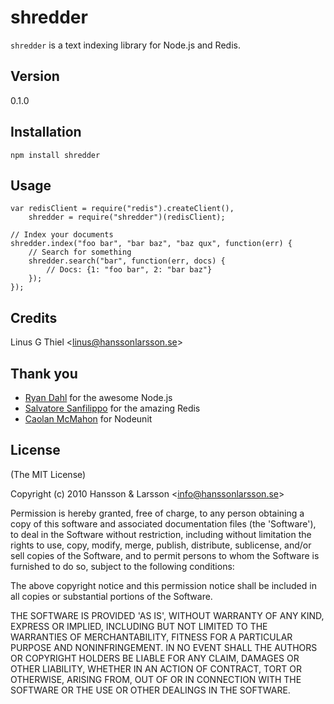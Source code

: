 shredder
========

`shredder` is a text indexing library for Node.js and Redis.

## Version
0.1.0

## Installation

    npm install shredder

## Usage
    var redisClient = require("redis").createClient(),
        shredder = require("shredder")(redisClient);

    // Index your documents
    shredder.index("foo bar", "bar baz", "baz qux", function(err) {
        // Search for something
        shredder.search("bar", function(err, docs) {
            // Docs: {1: "foo bar", 2: "bar baz"}
        });
    });

## Credits

Linus G Thiel &lt;linus@hanssonlarsson.se&gt;

## Thank you

- [Ryan Dahl](http://github.com/ry) for the awesome Node.js
- [Salvatore Sanfilippo](http://github.com/antirez) for the amazing Redis
- [Caolan McMahon](http://github.com/caolan) for Nodeunit

## License 

(The MIT License)

Copyright (c) 2010 Hansson &amp; Larsson &lt;info@hanssonlarsson.se&gt;

Permission is hereby granted, free of charge, to any person obtaining
a copy of this software and associated documentation files (the
'Software'), to deal in the Software without restriction, including
without limitation the rights to use, copy, modify, merge, publish,
distribute, sublicense, and/or sell copies of the Software, and to
permit persons to whom the Software is furnished to do so, subject to
the following conditions:

The above copyright notice and this permission notice shall be
included in all copies or substantial portions of the Software.

THE SOFTWARE IS PROVIDED 'AS IS', WITHOUT WARRANTY OF ANY KIND,
EXPRESS OR IMPLIED, INCLUDING BUT NOT LIMITED TO THE WARRANTIES OF
MERCHANTABILITY, FITNESS FOR A PARTICULAR PURPOSE AND NONINFRINGEMENT.
IN NO EVENT SHALL THE AUTHORS OR COPYRIGHT HOLDERS BE LIABLE FOR ANY
CLAIM, DAMAGES OR OTHER LIABILITY, WHETHER IN AN ACTION OF CONTRACT,
TORT OR OTHERWISE, ARISING FROM, OUT OF OR IN CONNECTION WITH THE
SOFTWARE OR THE USE OR OTHER DEALINGS IN THE SOFTWARE.
